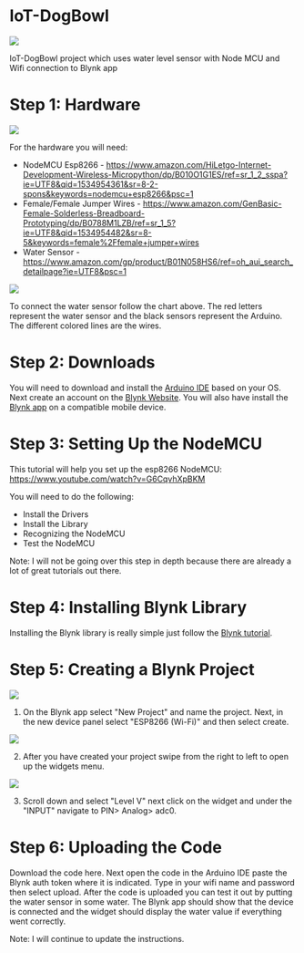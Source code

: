 # IoT-DogBowl

![](Images/wb.jpg)

IoT-DogBowl project which uses water level sensor with Node MCU and Wifi connection to Blynk app


# Step 1: Hardware

![](Images/1.jpg)

For the hardware you will need:

  *  NodeMCU Esp8266 - https://www.amazon.com/HiLetgo-Internet-Development-Wireless-Micropython/dp/B010O1G1ES/ref=sr_1_2_sspa?ie=UTF8&qid=1534954361&sr=8-2-spons&keywords=nodemcu+esp8266&psc=1
  *  Female/Female Jumper Wires - https://www.amazon.com/GenBasic-Female-Solderless-Breadboard-Prototyping/dp/B0788M1LZB/ref=sr_1_5?ie=UTF8&qid=1534954482&sr=8-5&keywords=female%2Ffemale+jumper+wires
  * Water Sensor - https://www.amazon.com/gp/product/B01N058HS6/ref=oh_aui_search_detailpage?ie=UTF8&psc=1

![](Images/Wires.png)

To connect the water sensor follow the chart above. The red letters represent the water sensor and the black sensors represent the Arduino. The different colored lines are the wires.





# Step 2: Downloads
You will need to download and install the [Arduino IDE](https://www.arduino.cc/en/Main/Software) based on your OS. Next create an account on the [Blynk Website](https://www.blynk.cc/). You will also have install the [Blynk app](https://play.google.com/store/apps/details?id=cc.blynk) on a compatible mobile device.



# Step 3: Setting Up the NodeMCU
This tutorial will help you set up the esp8266 NodeMCU: https://www.youtube.com/watch?v=G6CqvhXpBKM

You will need to do the following:

  *  Install the Drivers
  *  Install the Library
  *  Recognizing the NodeMCU
  *  Test the NodeMCU


Note: I will not be going over this step in depth because there are already a lot of great tutorials out there.




# Step 4: Installing Blynk Library

Installing the Blynk library is really simple just follow the [Blynk tutorial](http://help.blynk.cc/getting-started-library-auth-token-code-examples/how-to-install-blynk-library-for-arduino).



# Step 5: Creating a Blynk Project

![](Images/5a.png)

  1. On the Blynk app select "New Project" and name the project. Next, in the new device panel select "ESP8266 (Wi-Fi)" and then select create. 
  
![](Images/5b.png)

  2. After you have created your project swipe from the right to left to open up the widgets menu. 
  
![](Images/5c.png)

  3. Scroll down and select "Level V" next click on the widget and under the "INPUT" navigate to PIN> Analog> adc0.




# Step 6: Uploading the Code
Download the code here. Next open the code in the Arduino IDE paste the Blynk auth token where it is indicated. Type in your wifi name and password then select upload. After the code is uploaded you can test it out by putting the water sensor in some water. The Blynk app should show that the device is connected and the widget should display the water value if everything went correctly.


Note: I will continue to update the instructions.
